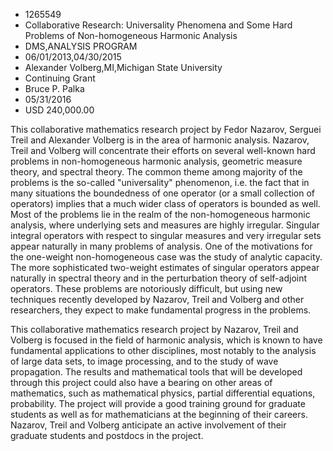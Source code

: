 
* 1265549
* Collaborative Research: Universality Phenomena and Some Hard Problems of Non-homogeneous Harmonic Analysis
* DMS,ANALYSIS PROGRAM
* 06/01/2013,04/30/2015
* Alexander Volberg,MI,Michigan State University
* Continuing Grant
* Bruce P. Palka
* 05/31/2016
* USD 240,000.00

This collaborative mathematics research project by Fedor Nazarov, Serguei Treil
and Alexander Volberg is in the area of harmonic analysis. Nazarov, Treil and
Volberg will concentrate their efforts on several well-known hard problems in
non-homogeneous harmonic analysis, geometric measure theory, and spectral
theory. The common theme among majority of the problems is the so-called
"universality" phenomenon, i.e. the fact that in many situations the boundedness
of one operator (or a small collection of operators) implies that a much wider
class of operators is bounded as well. Most of the problems lie in the realm of
the non-homogeneous harmonic analysis, where underlying sets and measures are
highly irregular. Singular integral operators with respect to singular measures
and very irregular sets appear naturally in many problems of analysis. One of
the motivations for the one-weight non-homogeneous case was the study of
analytic capacity. The more sophisticated two-weight estimates of singular
operators appear naturally in spectral theory and in the perturbation theory of
self-adjoint operators. These problems are notoriously difficult, but using new
techniques recently developed by Nazarov, Treil and Volberg and other
researchers, they expect to make fundamental progress in the problems.

This collaborative mathematics research project by Nazarov, Treil and Volberg is
focused in the field of harmonic analysis, which is known to have fundamental
applications to other disciplines, most notably to the analysis of large data
sets, to image processing, and to the study of wave propagation. The results and
mathematical tools that will be developed through this project could also have a
bearing on other areas of mathematics, such as mathematical physics, partial
differential equations, probability. The project will provide a good training
ground for graduate students as well as for mathematicians at the beginning of
their careers. Nazarov, Treil and Volberg anticipate an active involvement of
their graduate students and postdocs in the project.
